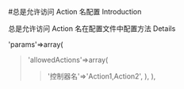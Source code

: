 #总是允许访问 Action 名配置
Introduction

总是允许访问 Action 名在配置文件中配置方法
Details

'params'=>array(
> 'allowedActions'=>array(
> > '控制器名'=>'Action1,Action2',
> > ),
> > ),